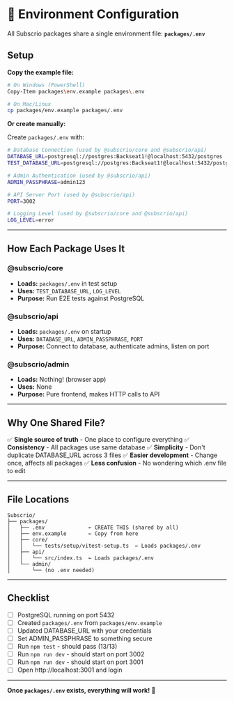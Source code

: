 # 🔧 Environment Configuration

All Subscrio packages share a single environment file: **`packages/.env`**

## Setup

**Copy the example file:**

```bash
# On Windows (PowerShell)
Copy-Item packages\env.example packages\.env

# On Mac/Linux
cp packages/env.example packages/.env
```

**Or create manually:**

Create `packages/.env` with:

```bash
# Database Connection (used by @subscrio/core and @subscrio/api)
DATABASE_URL=postgresql://postgres:Backseat1!@localhost:5432/postgres
TEST_DATABASE_URL=postgresql://postgres:Backseat1!@localhost:5432/postgres

# Admin Authentication (used by @subscrio/api)
ADMIN_PASSPHRASE=admin123

# API Server Port (used by @subscrio/api)
PORT=3002

# Logging Level (used by @subscrio/core and @subscrio/api)
LOG_LEVEL=error
```

---

## How Each Package Uses It

### @subscrio/core
- **Loads:** `packages/.env` in test setup
- **Uses:** `TEST_DATABASE_URL`, `LOG_LEVEL`
- **Purpose:** Run E2E tests against PostgreSQL

### @subscrio/api
- **Loads:** `packages/.env` on startup
- **Uses:** `DATABASE_URL`, `ADMIN_PASSPHRASE`, `PORT`
- **Purpose:** Connect to database, authenticate admins, listen on port

### @subscrio/admin
- **Loads:** Nothing! (browser app)
- **Uses:** None
- **Purpose:** Pure frontend, makes HTTP calls to API

---

## Why One Shared File?

✅ **Single source of truth** - One place to configure everything
✅ **Consistency** - All packages use same database
✅ **Simplicity** - Don't duplicate DATABASE_URL across 3 files
✅ **Easier development** - Change once, affects all packages
✅ **Less confusion** - No wondering which .env file to edit

---

## File Locations

```
Subscrio/
├── packages/
│   ├── .env              ← CREATE THIS (shared by all)
│   ├── env.example       ← Copy from here
│   ├── core/
│   │   └── tests/setup/vitest-setup.ts  ← Loads packages/.env
│   ├── api/
│   │   └── src/index.ts  ← Loads packages/.env
│   └── admin/
│       └── (no .env needed)
```

---

## Checklist

- [ ] PostgreSQL running on port 5432
- [ ] Created `packages/.env` from `packages/env.example`
- [ ] Updated DATABASE_URL with your credentials
- [ ] Set ADMIN_PASSPHRASE to something secure
- [ ] Run `npm test` - should pass (13/13)
- [ ] Run `npm run dev` - should start on port 3002
- [ ] Run `npm run dev` - should start on port 3001
- [ ] Open http://localhost:3001 and login

---

**Once `packages/.env` exists, everything will work!** 🚀

